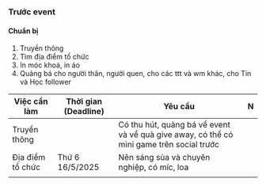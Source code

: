 ### Trước event
#### Chuẩn bị

1. Truyền thông
2. Tìm địa điểm tổ chức
3. In móc khoá, in áo
4. Quảng bá cho người thân, người quen, cho các ttt và wm khác, cho Tin và Học follower



| Việc cần làm     | Thời gian (Deadline) | Yêu cầu                                                                                  | N   |
| ---------------- | -------------------- | ---------------------------------------------------------------------------------------- | --- |
| Truyền thông     |                      | Có thu hút, quảng bá về event và về quà give away, có thể có mini game trên social trước |     |
| Địa điểm tổ chức | Thứ 6 16/5/2025      | Nên sáng sủa và chuyên nghiệp, có míc, loa                                               |     |
|                  |                      |                                                                                          |     |
